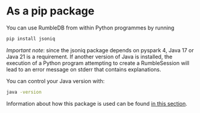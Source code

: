 # As a pip package

You can use RumbleDB from within Python programmes by running

```bash
pip install jsoniq
```

_Important note_: since the jsoniq package depends on pyspark 4, Java 17 or Java 21 is a requirement. If another version of Java is installed, the execution of a Python program attempting to create a RumbleSession will lead to an error message on stderr that contains explanations.

You can control your Java version with:

```bash
java -version
```

Information about how this package is used can be found [in this section](../writing-jsoniq-queries-in-python/).

